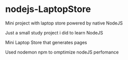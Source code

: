 # nodejs-LaptopStore
Mini project with laptop store powered by native NodeJS

Just a small study project i did to learn NodeJS

Mini Laptop Store that generates pages

Used nodemon npm to omptimize nodeJS perfomance
